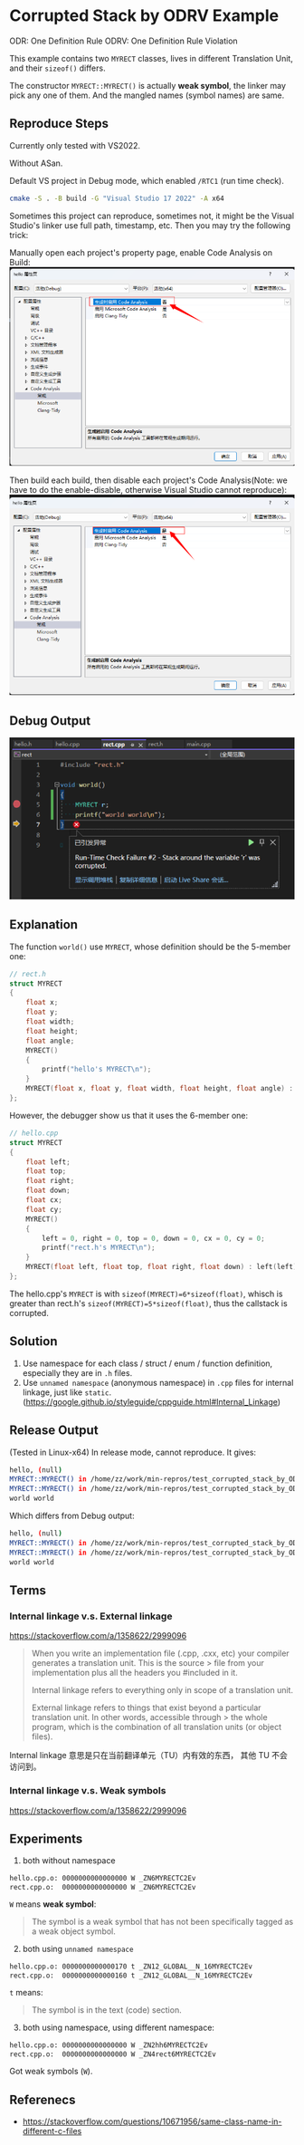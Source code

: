 # Corrupted Stack by ODRV Example

ODR: One Definition Rule
ODRV: One Definition Rule Violation

This example contains two `MYRECT` classes, lives in different Translation Unit, and their `sizeof()` differs.

The constructor `MYRECT::MYRECT()` is actually **weak symbol**, the linker may pick any one of them. And the mangled names (symbol names) are same.

## Reproduce Steps
Currently only tested with VS2022.

Without ASan.

Default VS project in Debug mode, which enabled `/RTC1` (run time check).

```bash
cmake -S . -B build -G "Visual Studio 17 2022" -A x64
```

Sometimes this project can reproduce, sometimes not, it might be the Visual Studio's linker use full path, timestamp, etc. Then you may try the following trick:

Manually open each project's property page, enable Code Analysis on Build:
![](DisableCodeAnalysisOnBuild.png)

Then build each build, then disable each project's Code Analysis(Note: we have to do the enable-disable, otherwise Visual Studio cannot reproduce):
![](EnableCodeAnalysisOnBuild.png)

## Debug Output
![](CorruptedStack.png)

## Explanation
The function `world()` use `MYRECT`, whose definition should be the 5-member one:
```cpp
// rect.h
struct MYRECT
{
    float x;
    float y;
    float width;
    float height;
    float angle;
    MYRECT()
    {
        printf("hello's MYRECT\n");
    }
    MYRECT(float x, float y, float width, float height, float angle) : x(x), y(y), width(width), height(height), angle(angle) {}
};
```

However, the debugger show us that it uses the 6-member one:
```cpp
// hello.cpp
struct MYRECT
{
    float left;
    float top;
    float right;
    float down;
    float cx;
    float cy;
    MYRECT()
    {
        left = 0, right = 0, top = 0, down = 0, cx = 0, cy = 0;
        printf("rect.h's MYRECT\n");
    }
    MYRECT(float left, float top, float right, float down) : left(left), top(top), right(right), down(down) { cx = (left + right) / 2; cy = (top + down) / 2; }
};
```

The hello.cpp's `MYRECT` is with `sizeof(MYRECT)=6*sizeof(float)`, whisch is greater than rect.h's `sizeof(MYRECT)=5*sizeof(float)`, thus the callstack is corrupted.

## Solution
1. Use namespace for each class / struct / enum / function definition, especially they are in `.h` files.
2. Use `unnamed namespace` (anonymous namespace) in `.cpp` files for internal linkage, just like `static`. (https://google.github.io/styleguide/cppguide.html#Internal_Linkage)

## Release Output
(Tested in Linux-x64) In release mode, cannot reproduce. It gives:

```bash
hello, (null)
MYRECT::MYRECT() in /home/zz/work/min-repros/test_corrupted_stack_by_ODRV/hello.cpp
MYRECT::MYRECT() in /home/zz/work/min-repros/test_corrupted_stack_by_ODRV/rect.h
world world
```

Which differs from Debug output:
```bash
hello, (null)
MYRECT::MYRECT() in /home/zz/work/min-repros/test_corrupted_stack_by_ODRV/hello.cpp
MYRECT::MYRECT() in /home/zz/work/min-repros/test_corrupted_stack_by_ODRV/hello.cpp
world world
```

## Terms
### Internal linkage v.s. External linkage
https://stackoverflow.com/a/1358622/2999096

> When you write an implementation file (.cpp, .cxx, etc) your compiler generates a translation unit. This is the source > file from your implementation plus all the headers you #included in it.
> 
> Internal linkage refers to everything only in scope of a translation unit.
> 
> External linkage refers to things that exist beyond a particular translation unit. In other words, accessible through > the whole program, which is the combination of all translation units (or object files).

Internal linkage 意思是只在当前翻译单元（TU）内有效的东西， 其他 TU 不会访问到。

### Internal linkage v.s. Weak symbols
https://stackoverflow.com/a/1358622/2999096


## Experiments
1. both without namespace
```
hello.cpp.o: 0000000000000000 W _ZN6MYRECTC2Ev
rect.cpp.o:  0000000000000000 W _ZN6MYRECTC2Ev
```
`W` means **weak symbol**:
> The symbol is a weak symbol that has not been specifically tagged as a weak object symbol.

2. both using `unnamed namespace`
```
hello.cpp.o: 0000000000000170 t _ZN12_GLOBAL__N_16MYRECTC2Ev
rect.cpp.o:  0000000000000160 t _ZN12_GLOBAL__N_16MYRECTC2Ev
```
`t` means:
> The symbol is in the text (code) section.

3. both using namespace, using different namespace:
```
hello.cpp.o: 0000000000000000 W _ZN2hh6MYRECTC2Ev
rect.cpp.o:  0000000000000000 W _ZN4rect6MYRECTC2Ev
```
Got weak symbols (`W`).

## Referenecs
- <https://stackoverflow.com/questions/10671956/same-class-name-in-different-c-files>